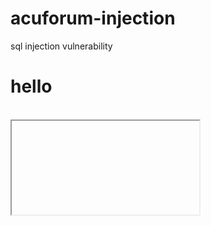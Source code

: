 # acuforum-injection
sql injection vulnerability
<script>alert(1)</script>
<h1>hello</h1>
<script>alert(document.getByID(#anyid))</script>
<br>
<iframe src="javascript:alert(1)">
